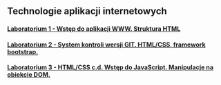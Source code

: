 ## Technologie aplikacji internetowych
#### [Laboratorium 1 - Wstęp do aplikacji WWW. Struktura HTML](https://github.com/mateuszjanczak/tai_lab/tree/lab01)
#### [Laboratorium 2 - System kontroli wersji GIT. HTML/CSS, framework bootstrap.](https://github.com/mateuszjanczak/tai_lab/tree/lab02)
#### [Laboratorium 3 - HTML/CSS c.d. Wstęp do JavaScript. Manipulacje na obiekcie DOM.](https://github.com/mateuszjanczak/tai_lab/tree/lab03)
